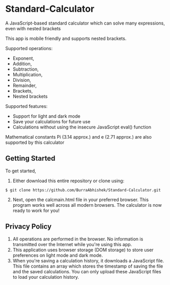 # Standard-Calculator
A JavaScript-based standard calculator which can solve many expressions, even with nested brackets

This app is mobile friendly and supports nested brackets.

Supported operations: 
- Exponent, 
- Addition, 
- Subtraction, 
- Multiplication,
- Division, 
- Remainder, 
- Brackets, 
- Nested brackets

Supported features:
- Support for light and dark mode
- Save your calculations for future use
- Calculations without using the insecure JavaScript eval() function

Mathematical constants Pi (3.14 approx.) and e (2.71 approx.) are also supported by this calculator

## Getting Started

To get started, 
1. Either download this entire repository or clone using:
```
$ git clone https://github.com/BurraAbhishek/Standard-Calculator.git
```
2. Next, open the calcmain.html file in your preferred browser. This program works well across all modern browsers. The calculator is now ready to work for you!

## Privacy Policy

1. All operations are performed in the browser. No information is transmitted over the Internet while you're using this app.
3. This application uses browser storage (DOM storage) to store user preferences on light mode and dark mode.
3. When you're saving a calculation history, it downloads a JavaScript file. This file contains an array which stores the timestamp of saving the file and the saved calculations. You can only upload these JavaScript files to load your calculation history.
